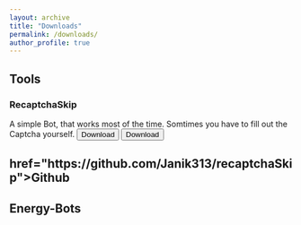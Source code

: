 ```yaml
---
layout: archive
title: "Downloads"
permalink: /downloads/
author_profile: true
---
```



<h2>Tools</h2>
<h3>RecaptchaSkip</h3>
A simple Bot, that works most of the time.
Somtimes you have to fill out the Captcha yourself.
<button onclick="window.location.href='https://github.com/Janik313/recaptchaSkip/raw/master/%5Brecaptcha%20skip%5D.user.js'">Download</button>
<button href="">Download</button>
<h2> href="https://github.com/Janik313/recaptchaSkip">Github</h2>

<h2>Energy-Bots</h2>

